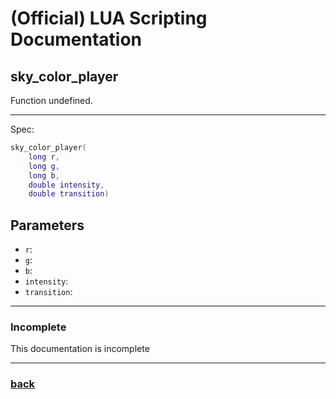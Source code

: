 
# (Official) LUA Scripting Documentation

## sky_color_player

Function undefined.

___

Spec:

```lua
sky_color_player(
	long r,
	long g,
	long b,
	double intensity,
	double transition)
```

## Parameters

- `r`: 
- `g`: 
- `b`: 
- `intensity`: 
- `transition`: 

___

### Incomplete

This documentation is incomplete

___

### [back](../other)
